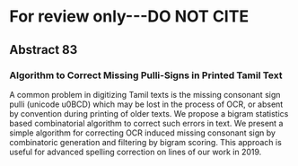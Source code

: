 # For review only---DO NOT CITE

## Abstract 83

### Algorithm to Correct Missing ​Pulli​-Signs in Printed Tamil Text

A common problem in digitizing Tamil texts is the missing consonant sign ​pulli ​(unicode u0BCD) which may be lost in the process of OCR, or absent by convention during printing of older texts. We propose a bigram statistics based combinatorial algorithm to correct such errors in text. We present a simple algorithm for correcting OCR ​induced missing consonant sign by combinatoric generation and filtering by bigram scoring. This approach is useful for advanced spelling correction on lines of our work in 2019.
